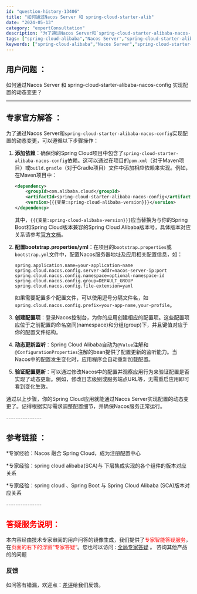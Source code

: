 ```yaml
---
id: "question-history-13406"
title: "如何通过Nacos Server 和 spring-cloud-starter-alib"
date: "2024-05-13"
category: "expertConsultation"
description: "为了通过Nacos Server和`spring-cloud-starter-alibaba-nacos-config`实现配置的动态变更，可以遵循以下步骤操作：1. **添加依赖**：确保你的Spring Cloud项目中包含了`spring-cloud-starter-alibaba-nacos"
tags: ["spring-cloud-alibaba","Nacos Server","spring-cloud-starter-alibaba-nacos-config","配置","动态变更"]
keywords: ["spring-cloud-alibaba","Nacos Server","spring-cloud-starter-alibaba-nacos-config","配置","动态变更"]
---
```


## 用户问题 ： 
 如何通过Nacos Server 和 spring-cloud-starter-alibaba-nacos-config 实现配置的动态变更？  

---------------
## 专家官方解答 ：

为了通过Nacos Server和`spring-cloud-starter-alibaba-nacos-config`实现配置的动态变更，可以遵循以下步骤操作：

1. **添加依赖**：确保你的Spring Cloud项目中包含了`spring-cloud-starter-alibaba-nacos-config`依赖。这可以通过在项目的`pom.xml`（对于Maven项目）或`build.gradle`（对于Gradle项目）文件中添加相应依赖来实现。例如，在Maven项目中：

   ```xml
   <dependency>
       <groupId>com.alibaba.cloud</groupId>
       <artifactId>spring-cloud-starter-alibaba-nacos-config</artifactId>
       <version>{{{变量:spring-cloud-alibaba-version}}}</version>
   </dependency>
   ```

   其中，`{{{变量:spring-cloud-alibaba-version}}}`应当替换为与你的Spring Boot和Spring Cloud版本兼容的Spring Cloud Alibaba版本号，具体版本对应关系请参考[官方文档](https://sca.aliyun.com/docs/2023/overview/version-explain/)。

2. **配置bootstrap.properties/yml**：在项目的`bootstrap.properties`或`bootstrap.yml`文件中，配置Nacos服务器地址及应用相关配置信息，如：

   ```properties
   spring.application.name=your-application-name
   spring.cloud.nacos.config.server-addr=nacos-server-ip:port
   spring.cloud.nacos.config.namespace=optional-namespace-id
   spring.cloud.nacos.config.group=DEFAULT_GROUP
   spring.cloud.nacos.config.file-extension=yaml
   ```

   如果需要配置多个配置文件，可以使用逗号分隔文件名，如`spring.cloud.nacos.config.prefix=your-app-name,your-profile`。

3. **创建配置项**：登录Nacos控制台，为你的应用创建相应的配置项。这些配置项应位于之前配置的命名空间(namespace)和分组(group)下，并且键值对应于你的配置文件结构。

4. **动态更新监听**：Spring Cloud Alibaba自动为`@Value`注解和`@ConfigurationProperties`注解的bean提供了配置更新的监听能力。当Nacos中的配置发生变化时，应用程序会自动重新加载配置。

5. **验证配置更新**：可以通过修改Nacos中的配置并观察应用行为来验证配置是否实现了动态更新。例如，修改日志级别或服务端点URL等，无需重启应用即可看到变化生效。

通过以上步骤，你的Spring Cloud应用就能通过Nacos Server实现配置的动态变更了。记得根据实际需求调整配置细节，并确保Nacos服务正常运行。


<font color="#949494">---------------</font> 


## 参考链接 ：

*专家经验：Nacos 融合 Spring Cloud，成为注册配置中心 
 
 *专家经验：spring cloud alibaba(SCA)与 下层集成实现的各个组件的版本对应关系 
 
 *专家经验：spring cloud 、Spring Boot 与 Spring Cloud Alibaba (SCA)版本对应关系 


 <font color="#949494">---------------</font> 
 


## <font color="#FF0000">答疑服务说明：</font> 

本内容经由技术专家审阅的用户问答的镜像生成，我们提供了<font color="#FF0000">专家智能答疑服务</font>，在<font color="#FF0000">页面的右下的浮窗”专家答疑“</font>。您也可以访问 : [全局专家答疑](https://answer.opensource.alibaba.com/docs/intro) 。 咨询其他产品的的问题

### 反馈
如问答有错漏，欢迎点：[差评](https://ai.nacos.io/user/feedbackByEnhancerGradePOJOID?enhancerGradePOJOId=13413)给我们反馈。
